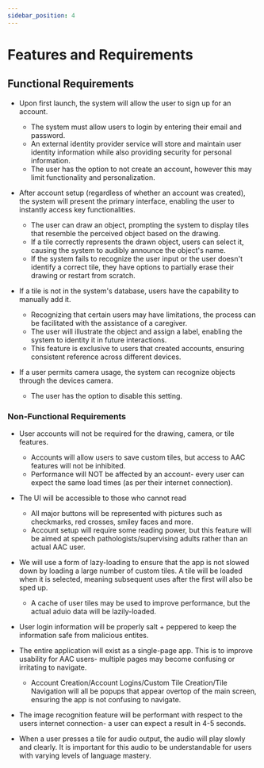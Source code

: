 ```yaml
---
sidebar_position: 4
---
```


# Features and Requirements  

## Functional Requirements

- Upon first launch, the system will allow the user to sign up for an account.
	- The system must allow users to login by entering their email and password.
	- An external identity provider service will store and maintain user identity information while also providing security for personal information.
	- The user has the option to not create an account, however this may limit functionality and personalization.

- After account setup (regardless of whether an account was created), the system will present the primary interface, enabling the user to instantly access key functionalities.
	- The user can draw an object, prompting the system to display tiles that resemble the perceived object based on the drawing.
	- If a tile correctly represents the drawn object, users can select it, causing the system to audibly announce the object's name.
	- If the system fails to recognize the user input or the user doesn't identify a correct tile, they have options to partially erase their drawing or restart from scratch.

- If a tile is not in the system's database, users have the capability to manually add it.
	- Recognizing that certain users may have limitations, the process can be facilitated with the assistance of a caregiver. 
	- The user will illustrate the object and assign a label, enabling the system to identity it in future interactions.
	- This feature is exclusive to users that created accounts, ensuring consistent reference across different devices. 

- If a user permits camera usage, the system can recognize objects through the devices camera.
	- The user has the option to disable this setting.

### Non-Functional Requirements

- User accounts will not be required for the drawing, camera, or tile features.
  - Accounts will allow users to save custom tiles, but access to AAC features will not be inhibited.
  - Performance will NOT be affected by an account- every user can expect the same load times (as per their internet connection).

- The UI will be accessible to those who cannot read
  - All major buttons will be represented with pictures such as checkmarks, red crosses, smiley faces and more.
  - Account setup will require some reading power, but this feature will be aimed at speech pathologists/supervising adults rather than an actual AAC user. 

- We will use a form of lazy-loading to ensure that the app is not slowed down by loading a large number of custom tiles. A tile will be loaded when it is selected, meaning subsequent uses after the first will also be sped up.
  - A cache of user tiles may be used to improve performance, but the actual aduio data will be lazily-loaded.

- User login information will be properly salt + peppered to keep the information safe from malicious entites.

- The entire application will exist as a single-page app. This is to improve usability for AAC users- multiple pages may become confusing or irritating to navigate.
  - Account Creation/Account Logins/Custom Tile Creation/Tile Navigation will all be popups that appear overtop of the main screen, ensuring the app is not confusing to navigate.

- The image recognition feature will be performant with respect to the users internet connection- a user can expect a result in 4-5 seconds.

- When a user presses a tile for audio output, the audio will play slowly and clearly. It is important for this audio to be understandable for users with varying levels of language mastery.

